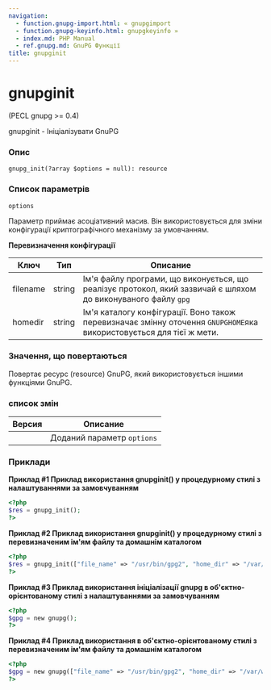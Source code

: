 ```yaml
---
navigation:
  - function.gnupg-import.html: « gnupgimport
  - function.gnupg-keyinfo.html: gnupgkeyinfo »
  - index.md: PHP Manual
  - ref.gnupg.md: GnuPG Функції
title: gnupginit
---
```

# gnupginit

(PECL gnupg >= 0.4)

gnupginit - Ініціалізувати GnuPG

### Опис

```methodsynopsis
gnupg_init(?array $options = null): resource
```

### Список параметрів

`options`

Параметр приймає асоціативний масив. Він використовується для зміни конфігурації криптографічного механізму за умовчанням.

**Перевизначення конфігурації**

| Ключ | Тип | Описание |
| --- | --- | --- |
| filename | string | Ім'я файлу програми, що виконується, що реалізує протокол, який зазвичай є шляхом до виконуваного файлу `gpg` |
| homedir | string | Ім'я каталогу конфігурації. Воно також перевизначає змінну оточення `GNUPGHOME`яка використовується для тієї ж мети. |

### Значення, що повертаються

Повертає ресурс (resource) GnuPG, який використовується іншими функціями GnuPG.

### список змін

| Версия | Описание |
| --- | --- |
|  | Доданий параметр `options` |

### Приклади

**Приклад #1 Приклад використання **gnupginit()** у процедурному стилі з налаштуваннями за замовчуванням**

```php
<?php
$res = gnupg_init();
?>
```

**Приклад #2 Приклад використання **gnupginit()** у процедурному стилі з перевизначеним ім'ям файлу та домашнім каталогом**

```php
<?php
$res = gnupg_init(["file_name" => "/usr/bin/gpg2", "home_dir" => "/var/www/.gnupg"]);
?>
```

**Приклад #3 Приклад використання ініціалізації gnupg в об'єктно-орієнтованому стилі з налаштуваннями за замовчуванням**

```php
<?php
$gpg = new gnupg();
?>
```

**Приклад #4 Приклад використання в об'єктно-орієнтованому стилі з перевизначеним ім'ям файлу та домашнім каталогом**

```php
<?php
$gpg = new gnupg(["file_name" => "/usr/bin/gpg2", "home_dir" => "/var/www/.gnupg"]);
?>
```
